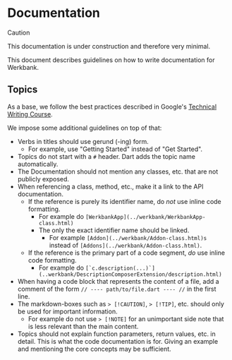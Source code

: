 # Documentation

> [!CAUTION]
> This documentation is under construction and therefore very minimal.

This document describes guidelines on how to write documentation for Werkbank.

## Topics

As a base, we follow the best practices described in Google's [Technical Writing Course](https://developers.google.com/tech-writing).

We impose some additional guidelines on top of that:
- Verbs in titles should use gerund (-ing) form.
  - For example, use "Getting Started" instead of "Get Started".
- Topics do not start with a `#` header. Dart adds the topic name automatically.
- The Documentation should not mention any classes, etc. that are not publicly exposed.
- When referencing a class, method, etc., make it a link to the API documentation.
  - If the reference is purely its identifier name, do *not* use inline code formatting.
    - For example do `[WerkbankApp](../werkbank/WerkbankApp-class.html)`
    - The only the exact identifier name should be linked.
      - For example `[Addon](../werkbank/Addon-class.html)s` instead of `[Addons](../werkbank/Addon-class.html)`. 
  - If the reference is the primary part of a code segment, *do* use inline code formatting.
    - For example do ``[`c.description(...)`](..werkbank/DescriptionComposerExtension/description.html)``
- When having a code block that represents the content of a file, add a comment of the form `// ---- path/to/file.dart ---- //` in the first line.
- The markdown-boxes such as `> [!CAUTION]`, `> [!TIP]`, etc. should only be used for important information.
  - For example do not use `> [!NOTE]` for an unimportant side note that is less relevant than the main content.
- Topics should not explain function parameters, return values, etc. in detail. This is what the code documentation is for.
  Giving an example and mentioning the core concepts may be sufficient.
